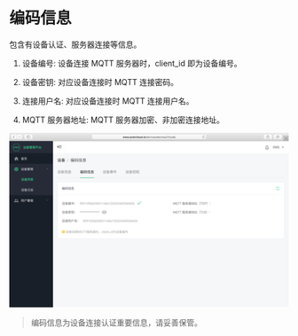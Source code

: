 # 编码信息

包含有设备认证、服务器连接等信息。



1. 设备编号: 设备连接 MQTT 服务器时，client\_id 即为设备编号。

2. 设备密钥: 对应设备连接时 MQTT 连接密码。

3. 连接用户名: 对应设备连接时 MQTT 连接用户名。

4. MQTT 服务器地址: MQTT 服务器加密、非加密连接地址。

![](/assets/device_decode.png)

> 编码信息为设备连接认证重要信息，请妥善保管。



